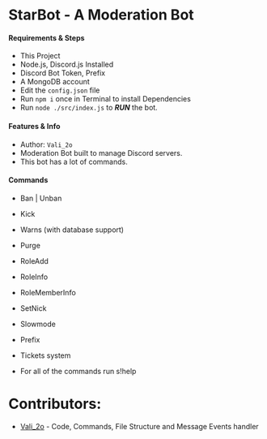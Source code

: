 # StarBot - A Moderation Bot

#### Requirements & Steps
* This Project
* Node.js, Discord.js Installed
* Discord Bot Token, Prefix
* A MongoDB account
* Edit the `config.json` file
* Run `npm i` once in Terminal to install Dependencies
* Run `node ./src/index.js` to ***RUN*** the bot.

#### Features & Info
* Author: `Vali_2o`
* Moderation Bot built to manage Discord servers.
* This bot has a lot of commands.

#### Commands
* Ban | Unban
* Kick
* Warns (with database support)
* Purge
* RoleAdd
* RoleInfo
* RoleMemberInfo
* SetNick
* Slowmode
* Prefix
* Tickets system

* For all of the commands run s!help

# Contributors:
 * [Vali_2o](https://github.com/Vali2o) - Code, Commands, File Structure and Message Events handler
